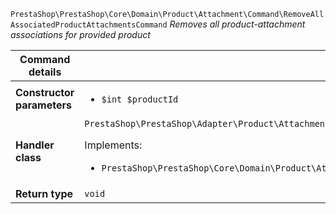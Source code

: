 `PrestaShop\PrestaShop\Core\Domain\Product\Attachment\Command\RemoveAllAssociatedProductAttachmentsCommand`
_Removes all product-attachment associations for provided product_

| Command details            |    |
| -------------------------- | -- |
| **Constructor parameters** | <ul> <li>`$int $productId`</li> </ul> |
| **Handler class**          | `PrestaShop\PrestaShop\Adapter\Product\Attachment\CommandHandler\RemoveAllAssociatedProductAttachmentsHandler`  <p> Implements: </p> <ul>  <li>`PrestaShop\PrestaShop\Core\Domain\Product\Attachment\CommandHandler\RemoveAllAssociatedProductAttachmentsHandlerInterface`</li>  |
| **Return type** |  `void`  |
